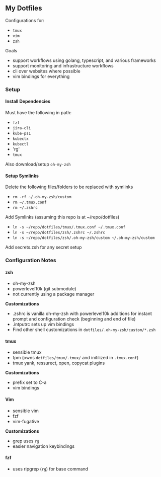 ## My Dotfiles

Configurations for:

* `tmux`
* `vim`
* `zsh`

Goals
* support workflows using golang, typescript, and various frameworks
* support monitoring and infrastructure workflows
* cli over websites where possible
* vim bindings for everything

### Setup

#### Install Dependencies

Must have the following in path:
* `fzf`
* `jira-cli`
* `kube-ps1`
* `kubectx`
* `kubectl`
* 'rg'
* `tmux`

Also download/setup `oh-my-zsh`

#### Setup Symlinks

Delete the following files/folders to be replaced with symlinks
* `rm -rf ~/.oh-my-zsh/custom`
* `rm ~/.tmux.conf`
* `rm ~/.zshrc`

Add Symlinks (assuming this repo is at ~/repo/dotfiles)
* `ln -s ~/repo/dotfiles/tmux/.tmux.conf ~/.tmux.conf`
* `ln -s ~/repo/dotfiles/zsh/.zshrc ~/.zshrc`
* `ln -s ~/repo/dotfiles/zsh/.oh-my-zsh/custom ~/.oh-my-zsh/custom`

Add secrets.zsh for any secret setup

### Configuration Notes

#### zsh

* oh-my-zsh
* powerlevel10k (git submodule)
* not currently using a package manager

**Customizations**
- .zshrc is vanilla oh-my-zsh with powerlevel10k additions for instant prompt and configuration check (beginning and end of file)
- .intputrc sets up vim bindings
- Find other shell customizations in `dotfiles/.oh-my-zsh/custom/*.zsh`

#### tmux

* sensible tmux
* tpm (owns `dotfiles/tmux/.tmux/` and initilized in `.tmux.conf`)
* tmux yank, ressurect, open, copycat plugins

**Customizations**
- prefix set to C-a
- vim bindings

#### Vim

* sensible vim
* fzf
* vim-fugative


**Customizations**
- grep uses `rg`
- easier navigation keybindings


#### fzf

- uses ripgrep (`rg`) for base command




